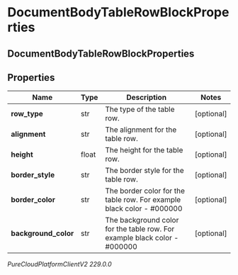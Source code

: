 # DocumentBodyTableRowBlockProperties

## DocumentBodyTableRowBlockProperties

## Properties

|Name | Type | Description | Notes|
|------------ | ------------- | ------------- | -------------|
| **row_type** | str | The type of the table row. | [optional] |
| **alignment** | str | The alignment for the table row. | [optional] |
| **height** | float | The height for the table row. | [optional] |
| **border_style** | str | The border style for the table row. | [optional] |
| **border_color** | str | The border color for the table row. For example black color - #000000 | [optional] |
| **background_color** | str | The background color for the table row. For example black color - #000000 | [optional] |



_PureCloudPlatformClientV2 229.0.0_
